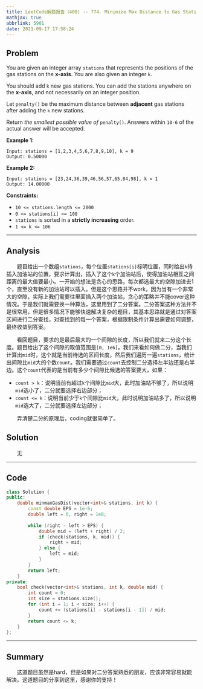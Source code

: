 ```yaml
---
title: LeetCode解题报告（408) -- 774. Minimize Max Distance to Gas Station
mathjax: true
abbrlink: 5901
date: 2021-09-17 17:58:24
---
```


## Problem

You are given an integer array `stations` that represents the positions of the gas stations on the **x-axis**. You are also given an integer `k`.

You should add `k` new gas stations. You can add the stations anywhere on the **x-axis**, and not necessarily on an integer position.

Let `penalty()` be the maximum distance between **adjacent** gas stations after adding the `k` new stations.

Return *the smallest possible value of* `penalty()`. Answers within `10-6` of the actual answer will be accepted.

<!-- more -->

**Example 1:**

```
Input: stations = [1,2,3,4,5,6,7,8,9,10], k = 9
Output: 0.50000
```

**Example 2:**

```
Input: stations = [23,24,36,39,46,56,57,65,84,98], k = 1
Output: 14.00000
```

**Constraints:**

- `10 <= stations.length <= 2000`
- `0 <= stations[i] <= 108`
- `stations` is sorted in a **strictly increasing** order.
- `1 <= k <= 106`

------

## Analysis

&emsp;&emsp;题目给出一个数组`stations`，每个位置`stations[i]`标明位置，同时给出`k`待插入加油站的位置，要求计算出，插入了这个`k`个加油站后，使得加油站相互之间距离的最大值要最小。一开始的想法是贪心的思路，每次都选最大的空隙加进去1个，直至没有新的加油站可以插入。但是这个思路并不work，因为当有一个非常大的空隙，实际上我们需要往里面插入两个加油站，贪心的策略并不能cover这种情况。于是我们就需要换一种算法，这里用到了二分答案。二分答案这种方法并不是很常用，但是很多情况下能够快速解决复杂的题目，其基本思路就是通过对答案区间进行二分查找，对查找到的每一个答案，根据限制条件计算出需要如何调整，最终收敛到答案。

&emsp;&emsp;看回题目，要求的是最后最大的一个间隙的长度，所以我们就来二分这个长度。题目给出了这个间隙的取值范围是`[0, 1e6]`。我们来看如何做二分，当我们计算出`mid`时，这个就是当前待选的区间长度，然后我们遍历一遍`stations`，统计出间隙比`mid`大的个数`count`。我们需要通过`count`去控制二分选择左半边还是右半边。这个`count`代表的是当前有多少个间隙比候选的答案要大，如果：

+ `count > k`：说明当前有超过`k`个间隙比`mid`大，此时加油站不够了，所以说明`mid`选小了，二分就要选择右边部分；
+ `count <= k`：说明当前少于`k`个间隙比`mid`大，此时说明加油站多了，所以说明`mid`选大了，二分就要选择左边部分；

&emsp;&emsp;弄清楚二分的原理后，coding就很简单了。

## Solution

&emsp;&emsp;无

------

## Code

```c++
class Solution {
public:
    double minmaxGasDist(vector<int>& stations, int k) {
        const double EPS = 1e-6;
        double left = 0, right = 1e8;
        
        while (right - left > EPS) {
            double mid = (left + right) / 2;
            if (check(stations, k, mid)) {
                right = mid;
            } else {
                left = mid;
            }
        }
        return left;
    }
private:
    bool check(vector<int>& stations, int k, double mid) {
        int count = 0;
        int size = stations.size();
        for (int i = 1; i < size; i++) {
            count += (stations[i] - stations[i - 1]) / mid;
        }
        return count <= k;
    }
};
```

------

## Summary

&emsp;&emsp;这道题目虽然是hard，但是如果对二分答案熟悉的朋友，应该非常容易就能解决。这道题目的分享到这里，感谢你的支持！

